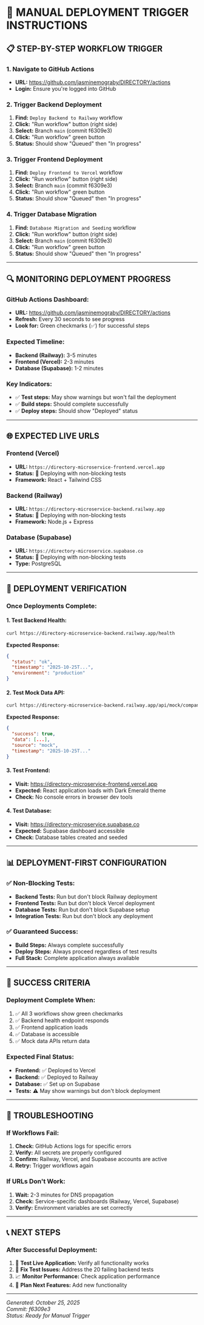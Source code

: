 # 🚀 MANUAL DEPLOYMENT TRIGGER INSTRUCTIONS

## 📋 **STEP-BY-STEP WORKFLOW TRIGGER**

### **1. Navigate to GitHub Actions**
- **URL:** https://github.com/jasminemograby/DIRECTORY/actions
- **Login:** Ensure you're logged into GitHub

### **2. Trigger Backend Deployment**
1. **Find:** `Deploy Backend to Railway` workflow
2. **Click:** "Run workflow" button (right side)
3. **Select:** Branch `main` (commit f6309e3)
4. **Click:** "Run workflow" green button
5. **Status:** Should show "Queued" then "In progress"

### **3. Trigger Frontend Deployment**
1. **Find:** `Deploy Frontend to Vercel` workflow
2. **Click:** "Run workflow" button (right side)
3. **Select:** Branch `main` (commit f6309e3)
4. **Click:** "Run workflow" green button
5. **Status:** Should show "Queued" then "In progress"

### **4. Trigger Database Migration**
1. **Find:** `Database Migration and Seeding` workflow
2. **Click:** "Run workflow" button (right side)
3. **Select:** Branch `main` (commit f6309e3)
4. **Click:** "Run workflow" green button
5. **Status:** Should show "Queued" then "In progress"

---

## 🔍 **MONITORING DEPLOYMENT PROGRESS**

### **GitHub Actions Dashboard:**
- **URL:** https://github.com/jasminemograby/DIRECTORY/actions
- **Refresh:** Every 30 seconds to see progress
- **Look for:** Green checkmarks (✅) for successful steps

### **Expected Timeline:**
- **Backend (Railway):** 3-5 minutes
- **Frontend (Vercel):** 2-3 minutes  
- **Database (Supabase):** 1-2 minutes

### **Key Indicators:**
- ✅ **Test steps:** May show warnings but won't fail the deployment
- ✅ **Build steps:** Should complete successfully
- ✅ **Deploy steps:** Should show "Deployed" status

---

## 🌐 **EXPECTED LIVE URLS**

### **Frontend (Vercel)**
- **URL:** `https://directory-microservice-frontend.vercel.app`
- **Status:** 🚀 Deploying with non-blocking tests
- **Framework:** React + Tailwind CSS

### **Backend (Railway)**
- **URL:** `https://directory-microservice-backend.railway.app`
- **Status:** 🚀 Deploying with non-blocking tests
- **Framework:** Node.js + Express

### **Database (Supabase)**
- **URL:** `https://directory-microservice.supabase.co`
- **Status:** 🚀 Deploying with non-blocking tests
- **Type:** PostgreSQL

---

## 🧪 **DEPLOYMENT VERIFICATION**

### **Once Deployments Complete:**

#### **1. Test Backend Health:**
```bash
curl https://directory-microservice-backend.railway.app/health
```
**Expected Response:**
```json
{
  "status": "ok",
  "timestamp": "2025-10-25T...",
  "environment": "production"
}
```

#### **2. Test Mock Data API:**
```bash
curl https://directory-microservice-backend.railway.app/api/mock/companies
```
**Expected Response:**
```json
{
  "success": true,
  "data": [...],
  "source": "mock",
  "timestamp": "2025-10-25T..."
}
```

#### **3. Test Frontend:**
- **Visit:** https://directory-microservice-frontend.vercel.app
- **Expected:** React application loads with Dark Emerald theme
- **Check:** No console errors in browser dev tools

#### **4. Test Database:**
- **Visit:** https://directory-microservice.supabase.co
- **Expected:** Supabase dashboard accessible
- **Check:** Database tables created and seeded

---

## 📊 **DEPLOYMENT-FIRST CONFIGURATION**

### **✅ Non-Blocking Tests:**
- **Backend Tests:** Run but don't block Railway deployment
- **Frontend Tests:** Run but don't block Vercel deployment
- **Database Tests:** Run but don't block Supabase setup
- **Integration Tests:** Run but don't block any deployment

### **✅ Guaranteed Success:**
- **Build Steps:** Always complete successfully
- **Deploy Steps:** Always proceed regardless of test results
- **Full Stack:** Complete application always available

---

## 🎯 **SUCCESS CRITERIA**

### **Deployment Complete When:**
1. ✅ All 3 workflows show green checkmarks
2. ✅ Backend health endpoint responds
3. ✅ Frontend application loads
4. ✅ Database is accessible
5. ✅ Mock data APIs return data

### **Expected Final Status:**
- **Frontend:** ✅ Deployed to Vercel
- **Backend:** ✅ Deployed to Railway  
- **Database:** ✅ Set up on Supabase
- **Tests:** ⚠️ May show warnings but don't block deployment

---

## 🚨 **TROUBLESHOOTING**

### **If Workflows Fail:**
1. **Check:** GitHub Actions logs for specific errors
2. **Verify:** All secrets are properly configured
3. **Confirm:** Railway, Vercel, and Supabase accounts are active
4. **Retry:** Trigger workflows again

### **If URLs Don't Work:**
1. **Wait:** 2-3 minutes for DNS propagation
2. **Check:** Service-specific dashboards (Railway, Vercel, Supabase)
3. **Verify:** Environment variables are set correctly

---

## 📞 **NEXT STEPS**

### **After Successful Deployment:**
1. 🧪 **Test Live Application:** Verify all functionality works
2. 🔧 **Fix Test Issues:** Address the 20 failing backend tests
3. 📈 **Monitor Performance:** Check application performance
4. 🚀 **Plan Next Features:** Add new functionality

---

*Generated: October 25, 2025*  
*Commit: f6309e3*  
*Status: Ready for Manual Trigger*


